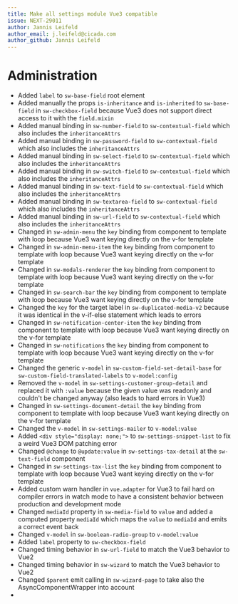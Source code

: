 ```yaml
---
title: Make all settings module Vue3 compatible
issue: NEXT-29011
author: Jannis Leifeld
author_email: j.leifeld@cicada.com
author_github: Jannis Leifeld
---
```

# Administration
* Added `label` to `sw-base-field` root element
* Added manually the props `is-inheritance` and `is-inherited` to `sw-base-field` in `sw-checkbox-field` because Vue3 does not support direct access to it with the `field.mixin`
* Added manual binding in `sw-number-field` to `sw-contextual-field` which also includes the `inheritanceAttrs`
* Added manual binding in `sw-password-field` to `sw-contextual-field` which also includes the `inheritanceAttrs`
* Added manual binding in `sw-select-field` to `sw-contextual-field` which also includes the `inheritanceAttrs`
* Added manual binding in `sw-switch-field` to `sw-contextual-field` which also includes the `inheritanceAttrs`
* Added manual binding in `sw-text-field` to `sw-contextual-field` which also includes the `inheritanceAttrs`
* Added manual binding in `sw-textarea-field` to `sw-contextual-field` which also includes the `inheritanceAttrs`
* Added manual binding in `sw-url-field` to `sw-contextual-field` which also includes the `inheritanceAttrs`
* Changed in `sw-admin-menu` the `key` binding from component to template with loop because Vue3 want keying directly on the v-for template
* Changed in `sw-admin-menu-item` the `key` binding from component to template with loop because Vue3 want keying directly on the v-for template
* Changed in `sw-modals-renderer` the `key` binding from component to template with loop because Vue3 want keying directly on the v-for template
* Changed in `sw-search-bar` the `key` binding from component to template with loop because Vue3 want keying directly on the v-for template
* Changed the `key` for the target label in `sw-duplicated-media-v2` because it was identical in the v-if-else statement which leads to errors
* Changed in `sw-notification-center-item` the `key` binding from component to template with loop because Vue3 want keying directly on the v-for template
* Changed in `sw-notifications` the `key` binding from component to template with loop because Vue3 want keying directly on the v-for template
* Changed the generic `v-model` in `sw-custom-field-set-detail-base` for `sw-custom-field-translated-labels` to `v-model:config`
* Removed the `v-model` in `sw-settings-customer-group-detail` and replaced it with `:value` because the given value was readonly and couldn't be changed anyway (also leads to hard errors in Vue3)
* Changed in `sw-settings-document-detail` the `key` binding from component to template with loop because Vue3 want keying directly on the v-for template
* Changed the `v-model` in `sw-settings-mailer` to `v-model:value`
* Added `<div style="display: none;">` to `sw-settings-snippet-list` to fix a weird Vue3 DOM patching error
* Changed `@change` to `@update:value` in `sw-settings-tax-detail` at the `sw-text-field` component
* Changed in `sw-settings-tax-list` the `key` binding from component to template with loop because Vue3 want keying directly on the v-for template
* Added custom warn handler in `vue.adapter` for Vue3 to fail hard on compiler errors in watch mode to have a consistent behavior between production and development mode
* Changed `mediaId` property in `sw-media-field` to `value` and added a computed property `mediaId` which maps the `value` to `mediaId` and emits a correct event back
* Changed `v-model` in `sw-boolean-radio-group` to `v-model:value`
* Added `label` property to `sw-checkbox-field`
* Changed timing behavior in `sw-url-field` to match the Vue3 behavior to Vue2
* Changed timing behavior in `sw-wizard` to match the Vue3 behavior to Vue2
* Changed `$parent` emit calling in `sw-wizard-page` to take also the AsyncComponentWrapper into account
* 
